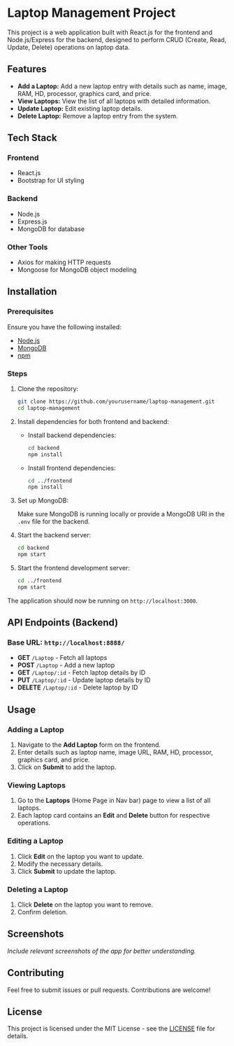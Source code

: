 # Laptop Management Project

This project is a web application built with React.js for the frontend and Node.js/Express for the backend, designed to perform CRUD (Create, Read, Update, Delete) operations on laptop data.

## Features

- **Add a Laptop:** Add a new laptop entry with details such as name, image, RAM, HD, processor, graphics card, and price.
- **View Laptops:** View the list of all laptops with detailed information.
- **Update Laptop:** Edit existing laptop details.
- **Delete Laptop:** Remove a laptop entry from the system.

## Tech Stack

### Frontend
- React.js
- Bootstrap for UI styling

### Backend
- Node.js
- Express.js
- MongoDB for database

### Other Tools
- Axios for making HTTP requests
- Mongoose for MongoDB object modeling

## Installation

### Prerequisites

Ensure you have the following installed:
- [Node.js](https://nodejs.org/)
- [MongoDB](https://www.mongodb.com/)
- [npm](https://www.npmjs.com/)

### Steps

1. Clone the repository:

    ```bash
    git clone https://github.com/yourusername/laptop-management.git
    cd laptop-management
    ```

2. Install dependencies for both frontend and backend:

    - Install backend dependencies:

      ```bash
      cd backend
      npm install
      ```

    - Install frontend dependencies:

      ```bash
      cd ../frontend
      npm install
      ```

3. Set up MongoDB:

    Make sure MongoDB is running locally or provide a MongoDB URI in the `.env` file for the backend.

4. Start the backend server:

    ```bash
    cd backend
    npm start
    ```

5. Start the frontend development server:

    ```bash
    cd ../frontend
    npm start
    ```

The application should now be running on `http://localhost:3000`.

## API Endpoints (Backend)

### Base URL: `http://localhost:8888/`

- **GET** `/Laptop` - Fetch all laptops
- **POST** `/Laptop` - Add a new laptop
- **GET** `/Laptop/:id` - Fetch laptop details by ID
- **PUT** `/Laptop/:id` - Update laptop details by ID
- **DELETE** `/Laptop/:id` - Delete laptop by ID

## Usage

### Adding a Laptop

1. Navigate to the **Add Laptop** form on the frontend.
2. Enter details such as laptop name, image URL, RAM, HD, processor, graphics card, and price.
3. Click on **Submit** to add the laptop.

### Viewing Laptops

1. Go to the **Laptops** (Home Page in Nav bar) page to view a list of all laptops.
2. Each laptop card contains an **Edit** and **Delete** button for respective operations.

### Editing a Laptop

1. Click **Edit** on the laptop you want to update.
2. Modify the necessary details.
3. Click **Submit** to update the laptop.

### Deleting a Laptop

1. Click **Delete** on the laptop you want to remove.
2. Confirm deletion.

## Screenshots

_Include relevant screenshots of the app for better understanding._

## Contributing

Feel free to submit issues or pull requests. Contributions are welcome!

## License

This project is licensed under the MIT License - see the [LICENSE](LICENSE) file for details.

